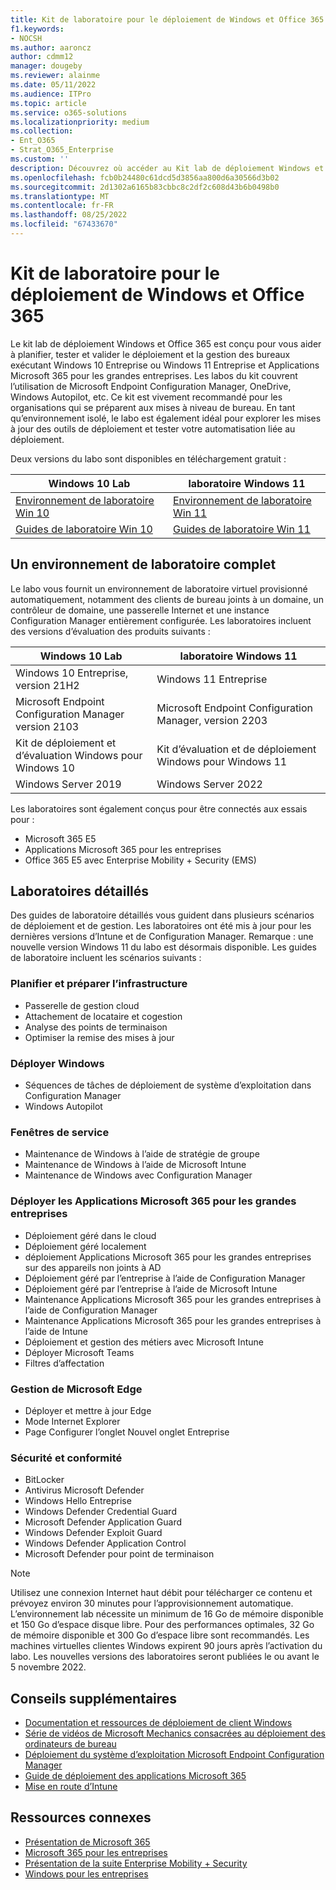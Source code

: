 ```yaml
---
title: Kit de laboratoire pour le déploiement de Windows et Office 365
f1.keywords:
- NOCSH
ms.author: aaroncz
author: cdmm12
manager: dougeby
ms.reviewer: alainme
ms.date: 05/11/2022
ms.audience: ITPro
ms.topic: article
ms.service: o365-solutions
ms.localizationpriority: medium
ms.collection:
- Ent_O365
- Strat_O365_Enterprise
ms.custom: ''
description: Découvrez où accéder au Kit lab de déploiement Windows et Office.
ms.openlocfilehash: fcb0b24480c61dcd5d3856aa800d6a30566d3b02
ms.sourcegitcommit: 2d1302a6165b83cbbc8c2df2c608d43b6b0498b0
ms.translationtype: MT
ms.contentlocale: fr-FR
ms.lasthandoff: 08/25/2022
ms.locfileid: "67433670"
---
```

# <a name="windows-and-office-365-deployment-lab-kit"></a>Kit de laboratoire pour le déploiement de Windows et Office 365

Le kit lab de déploiement Windows et Office 365 est conçu pour vous aider à planifier, tester et valider le déploiement et la gestion des bureaux exécutant Windows 10 Entreprise ou Windows 11 Entreprise et Applications Microsoft 365 pour les grandes entreprises. Les labos du kit couvrent l’utilisation de Microsoft Endpoint Configuration Manager, OneDrive, Windows Autopilot, etc. Ce kit est vivement recommandé pour les organisations qui se préparent aux mises à niveau de bureau. En tant qu’environnement isolé, le labo est également idéal pour explorer les mises à jour des outils de déploiement et tester votre automatisation liée au déploiement.

Deux versions du labo sont disponibles en téléchargement gratuit :  

|Windows 10 Lab|laboratoire Windows 11|
|---|---|
|[Environnement de laboratoire Win 10](https://download.microsoft.com/download/8/5/e/85e007b0-1f3e-460c-bd0a-5a8c6ec490b5/Win10_21H2_lab.zip)|[Environnement de laboratoire Win 11](https://download.microsoft.com/download/5/0/b/50bbe36a-9291-4339-9dcc-2a444fcd1659/Microsoft365DeviceLabKit.zip)|
|[Guides de laboratoire Win 10](https://download.microsoft.com/download/b/d/4/bd4f430b-8cd1-4a07-97b1-c32100fce7ae/Win_10_21H2_lab_guides.zip)|[Guides de laboratoire Win 11](https://download.microsoft.com/download/5/0/b/50bbe36a-9291-4339-9dcc-2a444fcd1659/Win11_SetUp_Guide_08.05.zip)|

## <a name="a-complete-lab-environment"></a>Un environnement de laboratoire complet

Le labo vous fournit un environnement de laboratoire virtuel provisionné automatiquement, notamment des clients de bureau joints à un domaine, un contrôleur de domaine, une passerelle Internet et une instance Configuration Manager entièrement configurée. Les laboratoires incluent des versions d’évaluation des produits suivants :

|Windows 10 Lab|laboratoire Windows 11|
|---|---|
|Windows 10 Entreprise, version 21H2|Windows 11 Entreprise|
|Microsoft Endpoint Configuration Manager version 2103|Microsoft Endpoint Configuration Manager, version 2203|
|Kit de déploiement et d’évaluation Windows pour Windows 10|Kit d’évaluation et de déploiement Windows pour Windows 11|
|Windows Server 2019|Windows Server 2022|

Les laboratoires sont également conçus pour être connectés aux essais pour :

- Microsoft 365 E5
- Applications Microsoft 365 pour les entreprises
- Office 365 E5 avec Enterprise Mobility + Security (EMS)

## <a name="step-by-step-labs"></a>Laboratoires détaillés

Des guides de laboratoire détaillés vous guident dans plusieurs scénarios de déploiement et de gestion. Les laboratoires ont été mis à jour pour les dernières versions d’Intune et de Configuration Manager. Remarque : une nouvelle version Windows 11 du labo est désormais disponible. Les guides de laboratoire incluent les scénarios suivants :

### <a name="plan-and-prepare-infrastructure"></a>Planifier et préparer l’infrastructure

- Passerelle de gestion cloud
- Attachement de locataire et cogestion
- Analyse des points de terminaison
- Optimiser la remise des mises à jour

### <a name="deploy-windows"></a>Déployer Windows

- Séquences de tâches de déploiement de système d’exploitation dans Configuration Manager
- Windows Autopilot

### <a name="service-windows"></a>Fenêtres de service

- Maintenance de Windows à l’aide de stratégie de groupe
- Maintenance de Windows à l’aide de Microsoft Intune
- Maintenance de Windows avec Configuration Manager

### <a name="deploy-microsoft-365-apps-for-enterprise"></a>Déployer les Applications Microsoft 365 pour les grandes entreprises

- Déploiement géré dans le cloud
- Déploiement géré localement
- déploiement Applications Microsoft 365 pour les grandes entreprises sur des appareils non joints à AD
- Déploiement géré par l’entreprise à l’aide de Configuration Manager
- Déploiement géré par l’entreprise à l’aide de Microsoft Intune
- Maintenance Applications Microsoft 365 pour les grandes entreprises à l’aide de Configuration Manager
- Maintenance Applications Microsoft 365 pour les grandes entreprises à l’aide de Intune
- Déploiement et gestion des métiers avec Microsoft Intune
- Déployer Microsoft Teams
- Filtres d’affectation

### <a name="managing-microsoft-edge"></a>Gestion de Microsoft Edge

- Déployer et mettre à jour Edge
- Mode Internet Explorer
- Page Configurer l’onglet Nouvel onglet Entreprise

### <a name="security-and-compliance"></a>Sécurité et conformité

- BitLocker
- Antivirus Microsoft Defender
- Windows Hello Entreprise
- Windows Defender Credential Guard       
- Microsoft Defender Application Guard     
- Windows Defender Exploit Guard             
- Windows Defender Application Control   
- Microsoft Defender pour point de terminaison 


> [!NOTE]
> Utilisez une connexion Internet haut débit pour télécharger ce contenu et prévoyez environ 30 minutes pour l’approvisionnement automatique. L’environnement lab nécessite un minimum de 16 Go de mémoire disponible et 150 Go d’espace disque libre. Pour des performances optimales, 32 Go de mémoire disponible et 300 Go d’espace libre sont recommandés. Les machines virtuelles clientes Windows expirent 90 jours après l’activation du labo. Les nouvelles versions des laboratoires seront publiées le ou avant le 5 novembre 2022. 

## <a name="additional-guidance"></a>Conseils supplémentaires

- [Documentation et ressources de déploiement de client Windows](/windows/deployment)
- [Série de vidéos de Microsoft Mechanics consacrées au déploiement des ordinateurs de bureau](https://www.aka.ms/watchhowtoshift)
- [Déploiement du système d’exploitation Microsoft Endpoint Configuration Manager](/mem/configmgr/osd/understand/introduction-to-operating-system-deployment)
- [Guide de déploiement des applications Microsoft 365](/deployoffice/deployment-guide-microsoft-365-apps)
- [Mise en route d’Intune](/intune/get-started-evaluation)

## <a name="related-resources"></a>Ressources connexes

- [Présentation de Microsoft 365](https://www.microsoft.com/microsoft-365/default.aspx)
- [Microsoft 365 pour les entreprises](https://products.office.com/business/office)
- [Présentation de la suite Enterprise Mobility + Security](https://www.microsoft.com/cloud-platform/enterprise-mobility-security)
- [Windows pour les entreprises](https://www.microsoft.com/windows/business)

